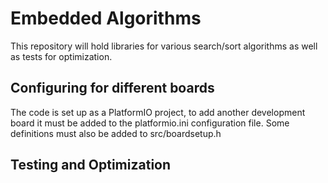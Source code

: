 # Embedded Algorithms

This repository will hold libraries for various search/sort algorithms as well as tests for optimization.


## Configuring for different boards

The code is set up as a PlatformIO project, to add another development board it must be added to the platformio.ini configuration file.
Some definitions must also be added to src/boardsetup.h

## Testing and Optimization
